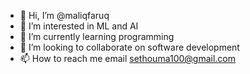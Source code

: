- 👋 Hi, I’m @maliqfaruq
- 👀 I’m interested in ML and AI 
- 🌱 I’m currently learning programming 
- 💞️ I’m looking to collaborate on software development 
- 📫 How to reach me email sethouma100@gmail.com

<!---
maliqfaruq/maliqfaruq is a ✨ special ✨ repository because its `README.md` (this file) appears on your GitHub profile.
You can click the Preview link to take a look at your changes.
--->
